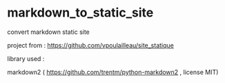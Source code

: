 # markdown_to_static_site

convert markdown static site

project from :
https://github.com/vpoulailleau/site_statique


library used :

markdown2 ( https://github.com/trentm/python-markdown2 , license MIT)

